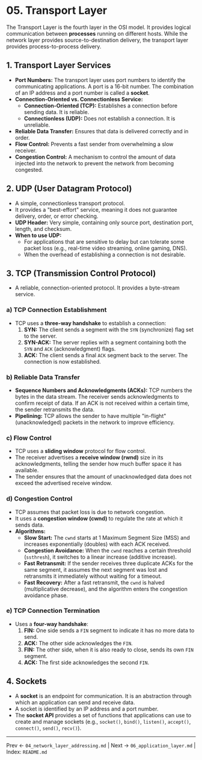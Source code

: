 # 05. Transport Layer

The Transport Layer is the fourth layer in the OSI model. It provides logical communication between **processes** running on different hosts. While the network layer provides source-to-destination delivery, the transport layer provides process-to-process delivery.

## 1. Transport Layer Services
- **Port Numbers:** The transport layer uses port numbers to identify the communicating applications. A port is a 16-bit number. The combination of an IP address and a port number is called a **socket**.
- **Connection-Oriented vs. Connectionless Service:**
  - **Connection-Oriented (TCP):** Establishes a connection before sending data. It is reliable.
  - **Connectionless (UDP):** Does not establish a connection. It is unreliable.
- **Reliable Data Transfer:** Ensures that data is delivered correctly and in order.
- **Flow Control:** Prevents a fast sender from overwhelming a slow receiver.
- **Congestion Control:** A mechanism to control the amount of data injected into the network to prevent the network from becoming congested.

## 2. UDP (User Datagram Protocol)
- A simple, connectionless transport protocol.
- It provides a "best-effort" service, meaning it does not guarantee delivery, order, or error checking.
- **UDP Header:** Very simple, containing only source port, destination port, length, and checksum.
- **When to use UDP:**
  - For applications that are sensitive to delay but can tolerate some packet loss (e.g., real-time video streaming, online gaming, DNS).
  - When the overhead of establishing a connection is not desirable.

## 3. TCP (Transmission Control Protocol)
- A reliable, connection-oriented protocol. It provides a byte-stream service.

### a) TCP Connection Establishment
- TCP uses a **three-way handshake** to establish a connection:
  1.  **SYN:** The client sends a segment with the `SYN` (synchronize) flag set to the server.
  2.  **SYN-ACK:** The server replies with a segment containing both the `SYN` and `ACK` (acknowledgment) flags.
  3.  **ACK:** The client sends a final `ACK` segment back to the server. The connection is now established.

### b) Reliable Data Transfer
- **Sequence Numbers and Acknowledgments (ACKs):** TCP numbers the bytes in the data stream. The receiver sends acknowledgments to confirm receipt of data. If an ACK is not received within a certain time, the sender retransmits the data.
- **Pipelining:** TCP allows the sender to have multiple "in-flight" (unacknowledged) packets in the network to improve efficiency.

### c) Flow Control
- TCP uses a **sliding window** protocol for flow control.
- The receiver advertises a **receive window (rwnd)** size in its acknowledgments, telling the sender how much buffer space it has available.
- The sender ensures that the amount of unacknowledged data does not exceed the advertised receive window.

### d) Congestion Control
- TCP assumes that packet loss is due to network congestion.
- It uses a **congestion window (cwnd)** to regulate the rate at which it sends data.
- **Algorithms:**
  - **Slow Start:** The `cwnd` starts at 1 Maximum Segment Size (MSS) and increases exponentially (doubles) with each ACK received.
  - **Congestion Avoidance:** When the `cwnd` reaches a certain threshold (`ssthresh`), it switches to a linear increase (additive increase).
  - **Fast Retransmit:** If the sender receives three duplicate ACKs for the same segment, it assumes the next segment was lost and retransmits it immediately without waiting for a timeout.
  - **Fast Recovery:** After a fast retransmit, the `cwnd` is halved (multiplicative decrease), and the algorithm enters the congestion avoidance phase.

### e) TCP Connection Termination
- Uses a **four-way handshake**:
  1.  **FIN:** One side sends a `FIN` segment to indicate it has no more data to send.
  2.  **ACK:** The other side acknowledges the `FIN`.
  3.  **FIN:** The other side, when it is also ready to close, sends its own `FIN` segment.
  4.  **ACK:** The first side acknowledges the second `FIN`.

## 4. Sockets
- A **socket** is an endpoint for communication. It is an abstraction through which an application can send and receive data.
- A socket is identified by an IP address and a port number.
- The **socket API** provides a set of functions that applications can use to create and manage sockets (e.g., `socket()`, `bind()`, `listen()`, `accept()`, `connect()`, `send()`, `recv()`).

---
Prev ← `04_network_layer_addressing.md` | Next → `06_application_layer.md` | Index: `README.md`

